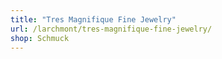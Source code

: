 ```yaml
---
title: "Tres Magnifique Fine Jewelry"
url: /larchmont/tres-magnifique-fine-jewelry/
shop: Schmuck
---
```

